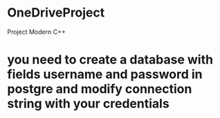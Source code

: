 # OneDriveProject
Project Modern C++
# you need to create a database with fields username and password in postgre and modify connection string with your credentials
